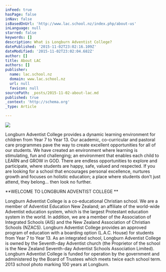 ```yaml
---
inFeed: true
hasPage: false
inNav: false
isBasedOnUrl: 'http://www.lac.school.nz/index.php/about-us'
inLanguage: null
starred: false
keywords: []
description: What is Longburn Adventist College?
datePublished: '2015-11-02T23:02:16.109Z'
dateModified: '2015-11-02T23:02:04.682Z'
author: []
title: About LAC
authors: []
publisher:
  name: lac.school.nz
  domain: www.lac.school.nz
  url: null
  favicon: null
sourcePath: _posts/2015-11-02-about-lac.md
published: true
_context: 'http://schema.org'
_type: Article

---
```

![](http://www.lac.school.nz/images/UPLOADS/LAC_motto_poster-01.jpg)

Longburn Adventist College provides a dynamic learning environment for children from Year 7 to Year 13\. Our academic, co-curricular and pastoral care programmes pave the way to create excellent opportunities for all of our students. We have created an environment where learning is stimulating, fun and challenging; an environment that enables each child to LEARN and GROW in GOD. There are endless opportunities to explore and participate, where students are happy, safe, valued and respected. If you are looking for a school that encourages personal excellence, nurtures growth and focuses on holistic education; a place where students don't just attend, they belong... then look no further. 

**WELCOME TO LONGBURN ADVENTIST COLLEGE **

Longburn Adventist College is a co-educational Christian school. We are a member of Adventist Education New Zealand; an affiliate of the world-wide Adventist education system, which is the largest Protestant education system in the world. In addition, we are a member of the Association of Integrated Schools (AIS) and the New Zealand Association of Christian Schools (NZACS). Longburn Adventist College provides an approved program of education with a boarding option (L.A.C. House) for students from Year 7 to Year 13\. As an integrated school, Longburn Adventist College is owned by the Seventh-day Adventist church (the Proprietor of the school is the New Zealand Seventh-day Adventist Schools Association Limited). Longburn Adventist College is funded for operation by the government and administered by the Board of Trustees which meets twice each school term. 2013 school photo marking 100 years at Longburn.